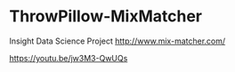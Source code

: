 # ThrowPillow-MixMatcher
Insight Data Science Project
http://www.mix-matcher.com/

https://youtu.be/jw3M3-QwUQs

